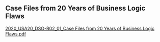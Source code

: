 ## Case Files from 20 Years of Business Logic Flaws
[2020_USA20_DSO-R02_01_Case Files from 20 Years of Business Logic Flaws.pdf](https://github.com/RESETHACKER-COMMUNITY/Resources/files/9098733/2020_USA20_DSO-R02_01_Case.Files.from.20.Years.of.Business.Logic.Flaws.pdf)
